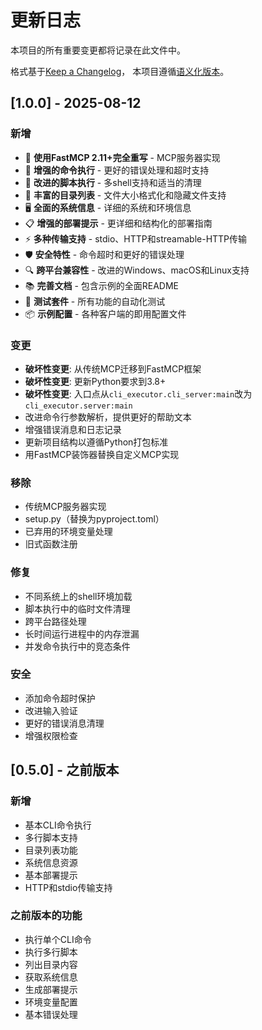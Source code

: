 # 更新日志

本项目的所有重要变更都将记录在此文件中。

格式基于[Keep a Changelog](https://keepachangelog.com/en/1.0.0/)，
本项目遵循[语义化版本](https://semver.org/spec/v2.0.0.html)。

## [1.0.0] - 2025-08-12

### 新增
- 🚀 **使用FastMCP 2.11+完全重写** - MCP服务器实现
- 🔧 **增强的命令执行** - 更好的错误处理和超时支持
- 📜 **改进的脚本执行** - 多shell支持和适当的清理
- 📁 **丰富的目录列表** - 文件大小格式化和隐藏文件支持
- 🖥️ **全面的系统信息** - 详细的系统和环境信息
- 📋 **增强的部署提示** - 更详细和结构化的部署指南
- ⚡ **多种传输支持** - stdio、HTTP和streamable-HTTP传输
- 🛡️ **安全特性** - 命令超时和更好的错误处理
- 🔍 **跨平台兼容性** - 改进的Windows、macOS和Linux支持
- 📚 **完善文档** - 包含示例的全面README
- 🧪 **测试套件** - 所有功能的自动化测试
- 📦 **示例配置** - 各种客户端的即用配置文件

### 变更
- **破坏性变更**: 从传统MCP迁移到FastMCP框架
- **破坏性变更**: 更新Python要求到3.8+
- **破坏性变更**: 入口点从`cli_executor.cli_server:main`改为`cli_executor.server:main`
- 改进命令行参数解析，提供更好的帮助文本
- 增强错误消息和日志记录
- 更新项目结构以遵循Python打包标准
- 用FastMCP装饰器替换自定义MCP实现

### 移除
- 传统MCP服务器实现
- setup.py（替换为pyproject.toml）
- 已弃用的环境变量处理
- 旧式函数注册

### 修复
- 不同系统上的shell环境加载
- 脚本执行中的临时文件清理
- 跨平台路径处理
- 长时间运行进程中的内存泄漏
- 并发命令执行中的竞态条件

### 安全
- 添加命令超时保护
- 改进输入验证
- 更好的错误消息清理
- 增强权限检查

## [0.5.0] - 之前版本

### 新增
- 基本CLI命令执行
- 多行脚本支持
- 目录列表功能
- 系统信息资源
- 基本部署提示
- HTTP和stdio传输支持

### 之前版本的功能
- 执行单个CLI命令
- 执行多行脚本
- 列出目录内容
- 获取系统信息
- 生成部署提示
- 环境变量配置
- 基本错误处理